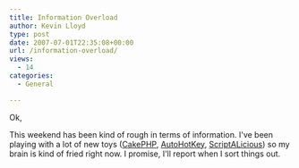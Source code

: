 ```yaml
---
title: Information Overload
author: Kevin Lloyd
type: post
date: 2007-07-01T22:35:08+00:00
url: /information-overload/
views:
  - 14
categories:
  - General

---
```

Ok,

This weekend has been kind of rough in terms of information. I've been playing with a lot of new toys ([CakePHP][1], [AutoHotKey][2], [ScriptALicious][3]) so my brain is kind of fried right now. I promise, I'll report when I sort things out.

 [1]: http://www.cakephp.org
 [2]: http://www.AutoHotKey.com/
 [3]: http://script.aculo.us/